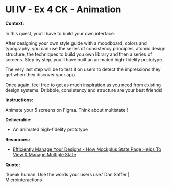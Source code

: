 # UI IV - Ex 4 CK - Animation

**Context:** 

In this quest, you’ll have to build your own interface. 

After designing your own style guide with a moodboard, colors and typography, you can use the series of consistency principles, atomic design structure, the techniques to build you own library and then a series of screens. Step by step, you’ll have built an animated high-fidelity prototype. 

The very last step will be to test it on users to detect the impressions they get when they discover your app. 

Once again, feel free to get as much inspiration as you need from existing design systems. Dribbble, consistency and structure are your best friends!

**Instructions:**

Animate your 5 screens on Figma. Think about multistate!!

**Deliverable:** 

- An animated high-fidelity prototype

**Resources:** 

- [Efficiently Manage Your Designs - How Mockplus State Page Helps To View & Manage Multiple State](https://help.mockplus.com/p/372)

**Quote:** 

‘Speak human: Use the words your users use.’ Dan Saffer | Microinteractions

